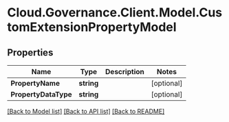 # Cloud.Governance.Client.Model.CustomExtensionPropertyModel
## Properties

Name | Type | Description | Notes
------------ | ------------- | ------------- | -------------
**PropertyName** | **string** |  | [optional] 
**PropertyDataType** | **string** |  | [optional] 

[[Back to Model list]](../README.md#documentation-for-models) [[Back to API list]](../README.md#documentation-for-api-endpoints) [[Back to README]](../README.md)

